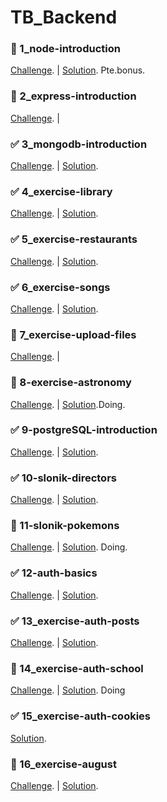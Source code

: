 # TB_Backend

### 👨 1_node-introduction
[Challenge](https://github.com/TommyTraddles/fs-pt2104-back/tree/master/node-introduction). | 
[Solution](https://github.com/TommyTraddles/TB_BK-Node-intro/blob/main/functions.js). Pte.bonus.

### 🧨 2_express-introduction
[Challenge](https://github.com/TheBridge-FullStackDeveloper/fs-pt2104-back/tree/master/express-introduction). | 

### ✅ 3_mongodb-introduction
[Challenge](https://github.com/TheBridge-FullStackDeveloper/fs-pt2104-back/blob/master/exercise-mongodb-queries/exercise.md). |
[Solution](https://github.com/TommyTraddles/TB_BK-Mongo-queries/blob/main/answers.md).

### ✅ 4_exercise-library
[Challenge](https://github.com/TheBridge-FullStackDeveloper/fs-pt2104-back/blob/master/mongoose/index.md). |
[Solution](https://github.com/TommyTraddles/TB_BK-Mongoose).

### ✅ 5_exercise-restaurants
[Challenge](https://github.com/TheBridge-FullStackDeveloper/fs-pt2104-back/tree/master/exercise-mongoose-restaurants). |
[Solution](https://github.com/TommyTraddles/TB_BK-Mongoose-restaurant).

### ✅ 6_exercise-songs
[Challenge](https://github.com/TheBridge-FullStackDeveloper/fs-pt2104-back/blob/master/exercise-mongoose-songs/index.md). | 
[Solution](https://github.com/TommyTraddles/TB_BK-Mongoose-songs).

### 🧨 7_exercise-upload-files
[Challenge](https://github.com/TheBridge-FullStackDeveloper/fs-pt2104-back/tree/master/exercise-upload-files). |

### 👨 8-exercise-astronomy
[Challenge](https://github.com/TheBridge-FullStackDeveloper/fs-pt2104-back/tree/master/exercise-astronomy). |
[Solution](https://github.com/TommyTraddles/TB_BK-Astronomy-exercise).Doing.

### ✅ 9-postgreSQL-introduction
[Challenge](https://github.com/TheBridge-FullStackDeveloper/fs-pt2104-sql/blob/master/05-07-2021-postgres-introduction/README.md). |
[Solution](https://github.com/TommyTraddles/TB_BK_postgres-intro/blob/main/answers.sql).

### ✅ 10-slonik-directors
[Challenge](https://github.com/TheBridge-FullStackDeveloper/fs-pt2104-sql/tree/master/exercise-express-slonik). |
[Solution](https://github.com/TommyTraddles/TB_BK_slonik-movies).

### 👨 11-slonik-pokemons
[Challenge](https://github.com/TheBridge-FullStackDeveloper/fs-pt2104-sql/tree/master/exercise-slonik-pokemons). |
[Solution](https://github.com/TommyTraddles/TB_BK_slonik-pokemons). Doing.

### ✅ 12-auth-basics
[Challenge](https://github.com/TheBridge-FullStackDeveloper/fs-pt2104-authentication/tree/main/express-passport-jwt). |
[Solution](https://github.com/TommyTraddles/TB_BK_auth-101).

### ✅ 13_exercise-auth-posts
[Challenge](https://github.com/TheBridge-FullStackDeveloper/fs-pt2104-authentication/tree/main/auth-exercise). |
[Solution](https://github.com/TommyTraddles/TB_BK_auth-posts).

### 👨 14_exercise-auth-school
[Challenge](https://github.com/TheBridge-FullStackDeveloper/fs-pt2104-authentication/tree/main/the-bridge-student-dashboard). |
[Solution](https://github.com/TommyTraddles/TB_BK_auth-bridge). Doing

### ✅ 15_exercise-auth-cookies
[Solution](https://github.com/TommyTraddles/TB_BK_auth-SQL).

### 👨 16_exercise-august
[Challenge](https://github.com/TheBridge-FullStackDeveloper/fs-pt2104-review-authentication/tree/master/exercise-auth-sql). |
[Solution]().
